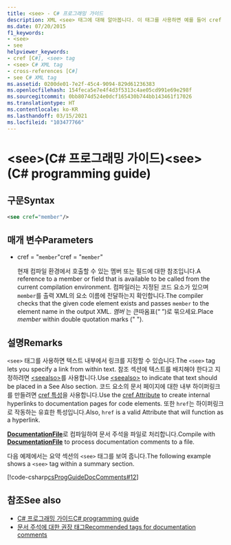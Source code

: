 ```yaml
---
title: <see> - C# 프로그래밍 가이드
description: XML <see> 태그에 대해 알아봅니다. 이 태그를 사용하면 예를 들어 cref 특성을 사용하여 텍스트 내에서 링크를 지정할 수 있습니다.
ms.date: 07/20/2015
f1_keywords:
- <see>
- see
helpviewer_keywords:
- cref [C#], <see> tag
- <see> C# XML tag
- cross-references [C#]
- see C# XML tag
ms.assetid: 0200de01-7e2f-45c4-9094-829d61236383
ms.openlocfilehash: 154feca5e7e4f4d3f5313c4ae05cd991e69e298f
ms.sourcegitcommit: 0bb8074d524e0dcf165430b744bb143461f17026
ms.translationtype: HT
ms.contentlocale: ko-KR
ms.lasthandoff: 03/15/2021
ms.locfileid: "103477766"
---
```

# <a name="see-c-programming-guide"></a><span data-ttu-id="7cd67-104">\<see>(C# 프로그래밍 가이드)</span><span class="sxs-lookup"><span data-stu-id="7cd67-104">\<see> (C# programming guide)</span></span>

## <a name="syntax"></a><span data-ttu-id="7cd67-105">구문</span><span class="sxs-lookup"><span data-stu-id="7cd67-105">Syntax</span></span>

```xml
<see cref="member"/>
```

## <a name="parameters"></a><span data-ttu-id="7cd67-106">매개 변수</span><span class="sxs-lookup"><span data-stu-id="7cd67-106">Parameters</span></span>

- <span data-ttu-id="7cd67-107">cref = "`member`"</span><span class="sxs-lookup"><span data-stu-id="7cd67-107">cref = "`member`"</span></span>

  <span data-ttu-id="7cd67-108">현재 컴파일 환경에서 호출할 수 있는 멤버 또는 필드에 대한 참조입니다.</span><span class="sxs-lookup"><span data-stu-id="7cd67-108">A reference to a member or field that is available to be called from the current compilation environment.</span></span> <span data-ttu-id="7cd67-109">컴파일러는 지정된 코드 요소가 있으며 `member`를 출력 XML의 요소 이름에 전달하는지 확인합니다.</span><span class="sxs-lookup"><span data-stu-id="7cd67-109">The compiler checks that the given code element exists and passes `member` to the element name in the output XML.</span></span> <span data-ttu-id="7cd67-110">*멤버* 는 큰따옴표(“ ”)로 묶으세요.</span><span class="sxs-lookup"><span data-stu-id="7cd67-110">Place *member* within double quotation marks (" ").</span></span>

## <a name="remarks"></a><span data-ttu-id="7cd67-111">설명</span><span class="sxs-lookup"><span data-stu-id="7cd67-111">Remarks</span></span>

<span data-ttu-id="7cd67-112">`<see>` 태그를 사용하면 텍스트 내부에서 링크를 지정할 수 있습니다.</span><span class="sxs-lookup"><span data-stu-id="7cd67-112">The `<see>` tag lets you specify a link from within text.</span></span> <span data-ttu-id="7cd67-113">참조 섹션에 텍스트를 배치해야 한다고 지정하려면 [\<seealso>](./seealso.md)를 사용합니다.</span><span class="sxs-lookup"><span data-stu-id="7cd67-113">Use [\<seealso>](./seealso.md) to indicate that text should be placed in a See Also section.</span></span> <span data-ttu-id="7cd67-114">코드 요소의 문서 페이지에 대한 내부 하이퍼링크를 만들려면 [cref 특성](./cref-attribute.md)을 사용합니다.</span><span class="sxs-lookup"><span data-stu-id="7cd67-114">Use the [cref Attribute](./cref-attribute.md) to create internal hyperlinks to documentation pages for code elements.</span></span> <span data-ttu-id="7cd67-115">또한 ``href``는 하이퍼링크로 작동하는 유효한 특성입니다.</span><span class="sxs-lookup"><span data-stu-id="7cd67-115">Also, ``href`` is a valid Attribute that will function as a hyperlink.</span></span>

<span data-ttu-id="7cd67-116">[**DocumentationFile**](../../language-reference/compiler-options/output.md#documentationfile)로 컴파일하여 문서 주석을 파일로 처리합니다.</span><span class="sxs-lookup"><span data-stu-id="7cd67-116">Compile with [**DocumentationFile**](../../language-reference/compiler-options/output.md#documentationfile) to process documentation comments to a file.</span></span>

<span data-ttu-id="7cd67-117">다음 예제에서는 요약 섹션의 `<see>` 태그를 보여 줍니다.</span><span class="sxs-lookup"><span data-stu-id="7cd67-117">The following example shows a `<see>` tag within a summary section.</span></span>

[!code-csharp[csProgGuideDocComments#12](~/samples/snippets/csharp/VS_Snippets_VBCSharp/csProgGuideDocComments/CS/DocComments.cs#12)]

## <a name="see-also"></a><span data-ttu-id="7cd67-118">참조</span><span class="sxs-lookup"><span data-stu-id="7cd67-118">See also</span></span>

- [<span data-ttu-id="7cd67-119">C# 프로그래밍 가이드</span><span class="sxs-lookup"><span data-stu-id="7cd67-119">C# programming guide</span></span>](../index.md)
- [<span data-ttu-id="7cd67-120">문서 주석에 대한 권장 태그</span><span class="sxs-lookup"><span data-stu-id="7cd67-120">Recommended tags for documentation comments</span></span>](./recommended-tags-for-documentation-comments.md)
